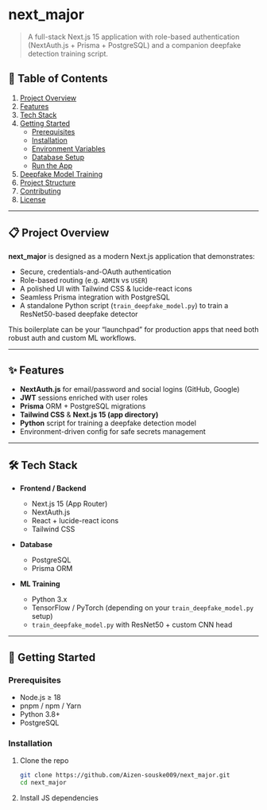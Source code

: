 # next_major

> A full-stack Next.js 15 application with role-based authentication (NextAuth.js + Prisma + PostgreSQL) and a companion deepfake detection training script.

## 🚀 Table of Contents

1. [Project Overview](#project-overview)  
2. [Features](#features)  
3. [Tech Stack](#tech-stack)  
4. [Getting Started](#getting-started)  
   - [Prerequisites](#prerequisites)  
   - [Installation](#installation)  
   - [Environment Variables](#environment-variables)  
   - [Database Setup](#database-setup)  
   - [Run the App](#run-the-app)  
5. [Deepfake Model Training](#deepfake-model-training)  
6. [Project Structure](#project-structure)  
7. [Contributing](#contributing)  
8. [License](#license)  

---

## 📋 Project Overview

**next_major** is designed as a modern Next.js application that demonstrates:

- Secure, credentials-and-OAuth authentication  
- Role-based routing (e.g. `ADMIN` vs `USER`)  
- A polished UI with Tailwind CSS & lucide-react icons  
- Seamless Prisma integration with PostgreSQL  
- A standalone Python script (`train_deepfake_model.py`) to train a ResNet50-based deepfake detector  

This boilerplate can be your “launchpad” for production apps that need both robust auth and custom ML workflows.

---

## ✨ Features

- **NextAuth.js** for email/password and social logins (GitHub, Google)  
- **JWT** sessions enriched with user roles  
- **Prisma** ORM + PostgreSQL migrations  
- **Tailwind CSS** & **Next.js 15 (app directory)**  
- **Python** script for training a deepfake detection model  
- Environment-driven config for safe secrets management  

---

## 🛠 Tech Stack

- **Frontend / Backend**  
  - Next.js 15 (App Router)  
  - NextAuth.js  
  - React + lucide-react icons  
  - Tailwind CSS  

- **Database**  
  - PostgreSQL  
  - Prisma ORM  

- **ML Training**  
  - Python 3.x  
  - TensorFlow / PyTorch (depending on your `train_deepfake_model.py` setup)  
  - `train_deepfake_model.py` with ResNet50 + custom CNN head  

---

## 🔧 Getting Started

### Prerequisites

- Node.js ≥ 18  
- pnpm / npm / Yarn  
- Python 3.8+  
- PostgreSQL  

### Installation

1. Clone the repo  
   ```bash
   git clone https://github.com/Aizen-souske009/next_major.git
   cd next_major
   ```

2. Install JS dependencies    